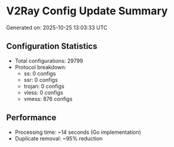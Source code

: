 # V2Ray Config Update Summary
Generated on: 2025-10-25 13:03:33 UTC

## Configuration Statistics
- Total configurations: 29799
- Protocol breakdown:
  - ss: 0 configs
  - ssr: 0 configs
  - trojan: 0 configs
  - vless: 0 configs
  - vmess: 876 configs

## Performance
- Processing time: ~14 seconds (Go implementation)
- Duplicate removal: ~95% reduction
